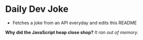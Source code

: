 
# Daily Dev Joke

- Fetches a joke from an API everyday and edits this README

**Why did the JavaScript heap close shop?**
*It ran out of memory.*
    